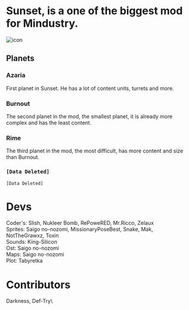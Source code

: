 # Sunset, is a one of the biggest mod for Mindustry.
![icon](https://user-images.githubusercontent.com/81778048/127994157-6685149f-2437-4d28-8122-96ac39880966.png)

## Planets
### Azaria
First planet in Sunset. He has a lot of content units, turrets and more.
### Burnout
The second planet in the mod, the smallest planet, it is already more complex and has the least content.
### Rime
The third planet in the mod, the most difficult, has more content and size than Burnout.

### `[Data Deleted]`
`[Data Deleted]`

# Devs
Coder's: Slish, Nukleer Bomb, RePoweRED, Mr.Ricco, Zelaux\
Sprites: Saigo no-nozomi, MissionaryPoseBest, Snake, Mak, NotTheGrawxz, Toxin\
Sounds: King-Silicon\
Ost: Saigo no-nozomi\
Maps: Saigo no-nozomi\
Plot: Tabyretka

# Contributors
Darkness, Def-Try\


